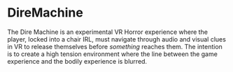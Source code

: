 # DireMachine

The Dire Machine is an experimental VR Horror experience where the player, locked into a chair IRL, must navigate through audio and visual clues in VR to release themselves before *something* reaches them. The intention is to create a high tension environment where the line between the game experience and the bodily experience is blurred. 
